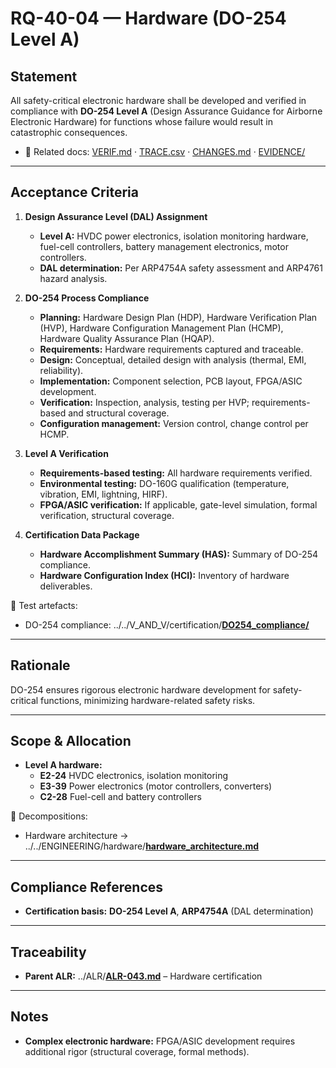 # RQ-40-04 — Hardware (DO-254 Level A)

## Statement
All safety-critical electronic hardware shall be developed and verified in compliance with **DO-254 Level A** (Design Assurance Guidance for Airborne Electronic Hardware) for functions whose failure would result in catastrophic consequences.

- 🔗 Related docs: [VERIF.md](./VERIF.md) · [TRACE.csv](./TRACE.csv) · [CHANGES.md](./CHANGES.md) · [EVIDENCE/](./EVIDENCE/)

---

## Acceptance Criteria
1. **Design Assurance Level (DAL) Assignment**  
   - **Level A:** HVDC power electronics, isolation monitoring hardware, fuel-cell controllers, battery management electronics, motor controllers.  
   - **DAL determination:** Per ARP4754A safety assessment and ARP4761 hazard analysis.

2. **DO-254 Process Compliance**  
   - **Planning:** Hardware Design Plan (HDP), Hardware Verification Plan (HVP), Hardware Configuration Management Plan (HCMP), Hardware Quality Assurance Plan (HQAP).  
   - **Requirements:** Hardware requirements captured and traceable.  
   - **Design:** Conceptual, detailed design with analysis (thermal, EMI, reliability).  
   - **Implementation:** Component selection, PCB layout, FPGA/ASIC development.  
   - **Verification:** Inspection, analysis, testing per HVP; requirements-based and structural coverage.  
   - **Configuration management:** Version control, change control per HCMP.

3. **Level A Verification**  
   - **Requirements-based testing:** All hardware requirements verified.  
   - **Environmental testing:** DO-160G qualification (temperature, vibration, EMI, lightning, HIRF).  
   - **FPGA/ASIC verification:** If applicable, gate-level simulation, formal verification, structural coverage.

4. **Certification Data Package**  
   - **Hardware Accomplishment Summary (HAS):** Summary of DO-254 compliance.  
   - **Hardware Configuration Index (HCI):** Inventory of hardware deliverables.

🔗 Test artefacts:  
- DO-254 compliance: ../../V_AND_V/certification/[**DO254_compliance/**](../../V_AND_V/certification/DO254_compliance/)

---

## Rationale
DO-254 ensures rigorous electronic hardware development for safety-critical functions, minimizing hardware-related safety risks.

---

## Scope & Allocation
- **Level A hardware:**  
  - **E2-24** HVDC electronics, isolation monitoring  
  - **E3-39** Power electronics (motor controllers, converters)  
  - **C2-28** Fuel-cell and battery controllers

🔗 Decompositions:  
- Hardware architecture → ../../ENGINEERING/hardware/[**hardware_architecture.md**](../../ENGINEERING/hardware/hardware_architecture.md)

---

## Compliance References
- **Certification basis:** **DO-254 Level A**, **ARP4754A** (DAL determination)

---

## Traceability
- **Parent ALR:** ../ALR/[**ALR-043.md**](../ALR-043.md) – Hardware certification

---

## Notes
- **Complex electronic hardware:** FPGA/ASIC development requires additional rigor (structural coverage, formal methods).
